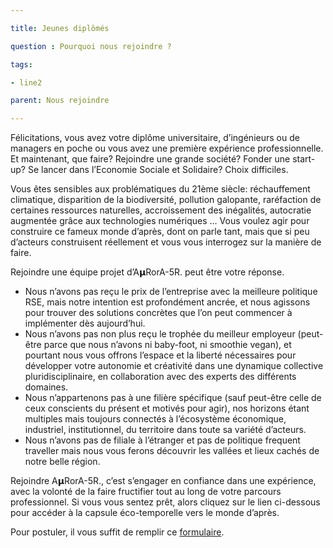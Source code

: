 ```yaml
---

title: Jeunes diplômés

question : Pourquoi nous rejoindre ? 

tags:

- line2

parent: Nous rejoindre

---
```


Félicitations, vous avez votre diplôme universitaire, d’ingénieurs ou de managers en poche ou vous avez une première expérience professionnelle. Et maintenant, que faire? Rejoindre une grande société? Fonder une start-up? Se lancer dans l’Economie Sociale et Solidaire? Choix difficiles.

Vous êtes sensibles aux problématiques du 21ème siècle: réchauffement climatique, disparition de la biodiversité, pollution galopante, raréfaction de certaines ressources naturelles, accroissement des inégalités, autocratie augmentée grâce aux technologies numériques … Vous voulez agir pour construire ce fameux monde d’après, dont on parle tant, mais que si peu d’acteurs construisent réellement et vous vous interrogez sur la manière de faire.

Rejoindre une équipe projet d’A𝝻RorA-5R. peut être votre réponse.


* Nous n’avons pas reçu le prix de l’entreprise avec la meilleure politique RSE, mais notre intention est profondément ancrée, et nous agissons pour trouver des solutions concrètes que l’on peut commencer à implémenter dès aujourd’hui.
* Nous n’avons pas non plus reçu le trophée du meilleur employeur (peut-être parce que nous n’avons ni baby-foot, ni smoothie vegan), et pourtant nous vous offrons l’espace et la liberté nécessaires pour développer votre autonomie et créativité dans une dynamique collective pluridisciplinaire, en collaboration avec des experts des différents domaines.
* Nous n’appartenons pas à une filière spécifique (sauf peut-être celle de ceux conscients du présent et motivés pour agir), nos horizons étant multiples mais toujours connectés à l’écosystème économique, industriel, institutionnel, du territoire dans toute sa variété d’acteurs.
* Nous n’avons pas de filiale à l’étranger et pas de politique frequent traveller mais nous vous ferons découvrir les vallées et lieux cachés de notre belle région.

Rejoindre A𝝻RorA-5R., c’est s’engager en confiance dans une expérience, avec la volonté de la faire fructifier tout au long de votre parcours professionnel. Si vous vous sentez prêt, alors cliquez sur le lien ci-dessous pour accéder à la capsule éco-temporelle vers le monde d’après.

Pour postuler, il vous suffit de remplir ce [formulaire](https://www.google.com/url?q=https://forms.gle/bG2fMDdt7kNNmtP48&sa=D&source=editors&ust=1612784721383000&usg=AOvVaw0KNlrKsrGevOe4HbA-Veah).

